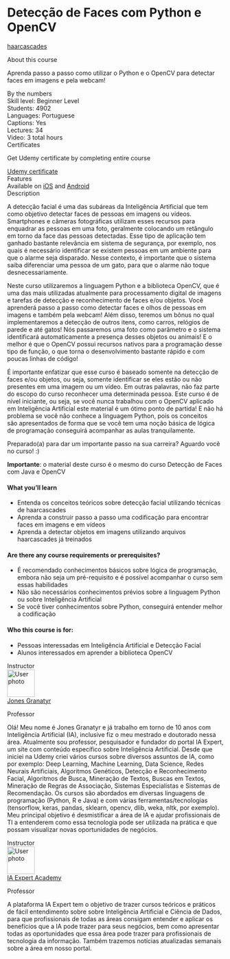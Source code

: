 # Detecção de Faces com Python e OpenCV

[haarcascades](https://github.com/opencv/opencv/tree/master/data/haarcascades)

<div style=""><div><div class="course-overview--container--2OKKD" data-purpose="dashboard-overview-container"><div class="course-overview--heading--290FL" data-purpose="course-headline"><div class="font-heading-lg mb-space-sm">About this course</div><p>Aprenda passo a passo como utilizar o Python e o OpenCV para detectar faces em imagens e pela webcam!</p></div><div class="course-overview--grid-row--1nKqQ"><div>By the numbers</div><div data-purpose="course-main-stats"><div>Skill level: Beginner Level</div><div>Students: 4902</div><div>Languages: Portuguese</div><div>Captions: Yes</div></div><div data-purpose="course-additional-stats"><div>Lectures: 34</div><div>Video: 3 total hours</div></div></div><div class="course-overview--grid-row--1nKqQ" data-purpose="course-certificates"><div>Certificates</div><div class="course-overview--wide--37Lev"><p class="mb-space-sm">Get Udemy certificate by completing entire course</p><a href="https://www.udemy.com/certificate/UC-dd93fb18-1abc-409b-91a5-d9fdf346a760/" target="_blank" data-purpose="get-udemy-certificate" class="course-overview--certificate-button--1_cXw btn btn-sm btn-default">Udemy certificate</a></div></div><div class="course-overview--grid-row--1nKqQ course-overview--course-features--2fF12" data-purpose="course-features"><div>Features</div><div class="course-overview--wide--37Lev"><span>Available on <a href="https://udemy.app.link/Dcggy6bqRcb" target="_blank" rel="noopener noreferrer">iOS</a> and <a href="https://udemy.app.link/Dcggy6bqRcb" target="_blank" rel="noopener noreferrer">Android</a></span></div></div><div class="course-overview--grid-row--1nKqQ"><div>Description</div><div class="course-overview--wide--37Lev course-overview--description--2m1iq" data-purpose="course-description"><div data-purpose="safely-set-inner-html:trusted-html:content"><p>A detecção facial é uma das subáreas da Inteligência Artificial que tem como objetivo detectar faces de pessoas em imagens ou vídeos. Smartphones e câmeras fotográficas utilizam esses recursos para enquadrar as pessoas em uma foto, geralmente colocando um retângulo em torno da face das pessoas detectadas. Esse tipo de aplicação tem ganhado bastante relevância em sistema de segurança, por exemplo, nos quais é necessário identificar se existem pessoas em um ambiente para que o alarme seja disparado. Nesse contexto, é importante que o sistema saiba diferenciar uma pessoa de um gato, para que o alarme não toque desnecessariamente.<br></p>





<p>Neste curso utilizaremos a linguagem Python e a biblioteca OpenCV, que é uma das mais utilizadas atualmente para processamento digital de imagens e tarefas de detecção e reconhecimento de faces e/ou objetos. Você aprenderá passo a passo como detectar faces e olhos de pessoas&nbsp;em imagens e também pela webcam! Além disso, teremos um bônus no qual implementaremos a detecção de outros itens,&nbsp;como carros,&nbsp;relógios de parede e até gatos! Nós passaremos uma foto como parâmetro e o sistema identificará automaticamente a presença desses objetos ou animais! E o melhor é que o OpenCV possui recursos nativos para a programação desse tipo de função, o que torna o desenvolvimento bastante rápido e com poucas linhas de código!<br></p>

















<p>É importante enfatizar que esse curso é baseado somente na detecção de faces e/ou objetos, ou seja, somente identificar se eles estão ou não presentes em uma imagem ou um vídeo. Em outras palavras, não faz parte do escopo do curso reconhecer uma determinada pessoa. Este curso é de nível iniciante, ou seja, se você nunca trabalhou com o OpenCV aplicado em Inteligência Artificial este material&nbsp;é um ótimo ponto de partida!&nbsp;E não há problema se você não conhece a linguagem&nbsp;Python, pois os conceitos são&nbsp;apresentados de forma que se você tem uma noção básica de lógica de programação conseguirá acompanhar as aulas tranquilamente.</p>



















<p>Preparado(a) para dar um importante passo na sua carreira? Aguardo você no curso! :)<br></p>

<p><strong>Importante</strong>: o material deste curso é o mesmo do curso Detecção de Faces com Java e OpenCV<br></p></div><h4>What you’ll learn</h4><ul><li>Entenda os conceitos teóricos sobre detecção facial utilizando técnicas de haarcascades</li><li>Aprenda a construir passo a passo uma codificação para encontrar faces em imagens e em vídeos</li><li>Aprenda a detectar objetos em imagens utilizando arquivos haarcascades já treinados</li></ul><h4>Are there any course requirements or prerequisites?</h4><ul><li>É recomendado conhecimentos básicos sobre lógica de programação, embora não seja um pré-requisito e é possível acompanhar o curso sem essas habilidades</li><li>Não são necessários conhecimentos prévios sobre a linguagem Python ou sobre Inteligência Artificial</li><li>Se você tiver conhecimentos sobre Python, conseguirá entender melhor a codificação</li></ul><h4>Who this course is for:</h4><ul><li>Pessoas interessadas em Inteligência Artificial e Detecção Facial</li><li>Alunos interessados em aprender a biblioteca OpenCV</li></ul></div></div><div class="course-overview--grid-row--1nKqQ"><div>Instructor</div><div class="course-overview--wide--37Lev"><div class="instructor-profile--header-row--n0Prm"><img alt="User photo" aria-label="User photo" class="user-avatar user-avatar--image" data-purpose="user-avatar" height="64" width="64" src="https://img-a.udemycdn.com/user/200_H/27455350_c22a_2.jpg?BIsLBPFrtA8cGUCptPbceXCYrlGTYDfZ8uxT1vpzcqgpe_xDAgjGoRIPbMYGh-1KEmns1yprytSe9svKdf5m0-d-zaNQUZZqvTpu90HaTY4-c4qgNfNdqBittRTk"><div class="instructor-profile--title-wrapper--2V1u6"><div class="instructor-profile--title--1rlDt"><a href="/user/jones-granatyr/" data-purpose="instructor-url">Jones Granatyr</a></div><p>Professor</p></div></div><div class="instructor-profile--social-links-row--14uvr"><a href="https://twitter.com/iaexpertacademy" class="instructor-profile--social-profile-btn--fs2ve" target="_blank" rel="noopener noreferrer nofollow"><span aria-label="Twitter" class="udi udi-twitter"></span></a><a href="https://www.facebook.com/iaexpert" class="instructor-profile--social-profile-btn--fs2ve" target="_blank" rel="noopener noreferrer nofollow"><span aria-label="Facebook" class="udi udi-facebook"></span></a><a href="https://linkedin.com/company/65693408/" class="instructor-profile--social-profile-btn--fs2ve" target="_blank" rel="noopener noreferrer nofollow"><span aria-label="LinkedIn" class="udi udi-linkedin"></span></a><a href="https://www.youtube.com/channel/UCaGrIWpwjWXT6OIQh9W4Riw" class="instructor-profile--social-profile-btn--fs2ve" target="_blank" rel="noopener noreferrer nofollow"><span aria-label="YouTube" class="udi udi-youtube"></span></a><a href="https://iaexpert.academy" class="instructor-profile--social-profile-btn--fs2ve" target="_blank" rel="noopener noreferrer nofollow"><span aria-label="Personal website" class="udi udi-globe"></span></a></div><div class="instructor-profile--description--vCsKv"><div data-purpose="safely-set-inner-html:trusted-html:content"><p>Olá! Meu nome é Jones Granatyr e já trabalho em torno de 10 anos com Inteligência Artificial (IA), inclusive fiz o meu mestrado e doutorado nessa área. Atualmente sou professor, pesquisador e fundador do portal IA Expert, um site com conteúdo específico sobre Inteligência Artificial. Desde que iniciei na Udemy criei vários cursos sobre diversos assuntos de IA, como por exemplo: Deep Learning, Machine Learning, Data Science, Redes Neurais Artificiais, Algoritmos Genéticos, Detecção e Reconhecimento Facial, Algoritmos de Busca, Mineração de Textos, Buscas em Textos, Mineração de Regras de Associação, Sistemas Especialistas e Sistemas de Recomendação. Os cursos são abordados em diversas linguagens de programação (Python, R e Java) e com várias ferramentas/tecnologias (tensorflow, keras, pandas, sklearn, opencv, dlib, weka, nltk, por exemplo). Meu principal objetivo é desmistificar a área de IA e ajudar profissionais de TI a entenderem como essa tecnologia pode ser utilizada na prática e que possam visualizar novas oportunidades de negócios.</p></div></div></div></div><div class="course-overview--grid-row--1nKqQ"><div>Instructor</div><div class="course-overview--wide--37Lev"><div class="instructor-profile--header-row--n0Prm"><img alt="User photo" aria-label="User photo" class="user-avatar user-avatar--image" data-purpose="user-avatar" height="64" width="64" src="https://img-a.udemycdn.com/user/200_H/116389124_1942_2.jpg?mKuoYlywVQ_ngyYGtocassukiYIo7UIdRwFZXvNjbT56Cgc02E7CQoaxD2qE2-kx_ZiJQpEzFYQQwMA0R6EOqv0hsqf1diUDtnI-uXhj1UMNJTbEFfCQvmUb1WC8LA"><div class="instructor-profile--title-wrapper--2V1u6"><div class="instructor-profile--title--1rlDt"><a href="/user/ia-expert-portugal/" data-purpose="instructor-url">IA Expert Academy</a></div><p>Professor</p></div></div><div class="instructor-profile--social-links-row--14uvr"><a href="https://twitter.com/iaexpertacademy" class="instructor-profile--social-profile-btn--fs2ve" target="_blank" rel="noopener noreferrer nofollow"><span aria-label="Twitter" class="udi udi-twitter"></span></a><a href="https://www.facebook.com/iaexpert" class="instructor-profile--social-profile-btn--fs2ve" target="_blank" rel="noopener noreferrer nofollow"><span aria-label="Facebook" class="udi udi-facebook"></span></a><a href="https://linkedin.com/company/65693408/" class="instructor-profile--social-profile-btn--fs2ve" target="_blank" rel="noopener noreferrer nofollow"><span aria-label="LinkedIn" class="udi udi-linkedin"></span></a><a href="https://www.youtube.com/channel/UCaGrIWpwjWXT6OIQh9W4Riw" class="instructor-profile--social-profile-btn--fs2ve" target="_blank" rel="noopener noreferrer nofollow"><span aria-label="YouTube" class="udi udi-youtube"></span></a><a href="https://iaexpert.academy" class="instructor-profile--social-profile-btn--fs2ve" target="_blank" rel="noopener noreferrer nofollow"><span aria-label="Personal website" class="udi udi-globe"></span></a></div><div class="instructor-profile--description--vCsKv"><div data-purpose="safely-set-inner-html:trusted-html:content"><p>A plataforma IA Expert tem o objetivo de trazer cursos teóricos e práticos de fácil entendimento sobre sobre Inteligência Artificial e Ciência de Dados, para que profissionais de todas as áreas consigam entender e aplicar os benefícios que a IA pode trazer para seus negócios, bem como apresentar todas as oportunidades que essa área pode trazer para profissionais de tecnologia da informação. Também trazemos notícias atualizadas semanais sobre a área em nosso portal.</p></div></div></div></div></div></div></div>